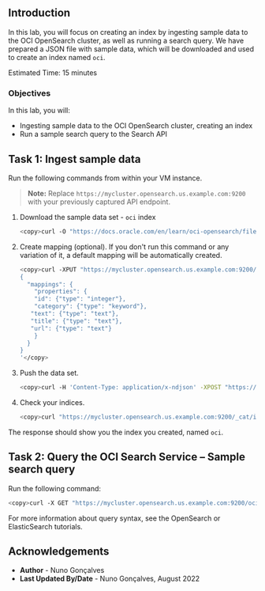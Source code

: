 ## Introduction

In this lab, you will focus on creating an index by ingesting sample data to the OCI OpenSearch cluster, as well as running a search query. We have prepared a JSON file with sample data, which will be downloaded and used to create an index named `oci`.

Estimated Time: 15 minutes

### Objectives

In this lab, you will:
- Ingesting sample data to the OCI OpenSearch cluster, creating an index
- Run a sample search query to the Search API 

## Task 1: Ingest sample data

Run the following commands from within your VM instance.  
> **Note:** Replace `https://mycluster.opensearch.us.example.com:9200` with your previously captured API endpoint.

1. Download the sample data set - `oci` index

   ```bash
   <copy>curl -O "https://docs.oracle.com/en/learn/oci-opensearch/files/OCI_services.json"</copy>
   ```

2. Create mapping (optional). If you don't run this command or any variation of it, a default mapping will be automatically created.

   ```bash
   <copy>curl -XPUT "https://mycluster.opensearch.us.example.com:9200/oci" -H 'Content-Type: application/json' -d'
   {
     "mappings": {
       "properties": {
       "id": {"type": "integer"},
       "category": {"type": "keyword"},
      "text": {"type": "text"},
      "title": {"type": "text"},
      "url": {"type": "text"}
       }
     }
   }
   '</copy>
   ```

3. Push the data set.

   ```bash
   <copy>curl -H 'Content-Type: application/x-ndjson' -XPOST "https://mycluster.opensearch.us.example.com:9200/oci/_bulk?pretty" --data-binary @OCI_services.json</copy>
   ```

4. Check your indices.

   ```bash
   <copy>curl "https://mycluster.opensearch.us.example.com:9200/_cat/indices"</copy>
   ```

The response should show you the index you created, named `oci`.

## Task 2: Query the OCI Search Service – Sample search query

Run the following command:

   ```bash
   <copy>curl -X GET "https://mycluster.opensearch.us.example.com:9200/oci/_search?q=title:Kubernetes&pretty"</copy>
   ```

For more information about query syntax, see the OpenSearch or ElasticSearch tutorials.  

## Acknowledgements

* **Author** - Nuno Gonçalves
* **Last Updated By/Date** - Nuno Gonçalves, August 2022
